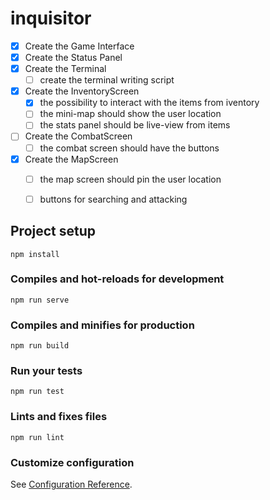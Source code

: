 # inquisitor

- [x] Create the Game Interface
- [x] Create the Status Panel
- [x] Create the Terminal
    - [ ] create the terminal writing script
- [x] Create the InventoryScreen
    - [x] the possibility to interact with the items from iventory
    - [ ] the mini-map should show the user location
    - [ ] the stats panel should be live-view from items
- [ ] Create the CombatScreen
    - [ ] the combat screen should have the buttons
- [x] Create the MapScreen
    - [ ] the map screen should pin the user location
    - [ ] buttons for searching and attacking


## Project setup
```
npm install
```

### Compiles and hot-reloads for development
```
npm run serve
```

### Compiles and minifies for production
```
npm run build
```

### Run your tests
```
npm run test
```

### Lints and fixes files
```
npm run lint
```

### Customize configuration
See [Configuration Reference](https://cli.vuejs.org/config/).
